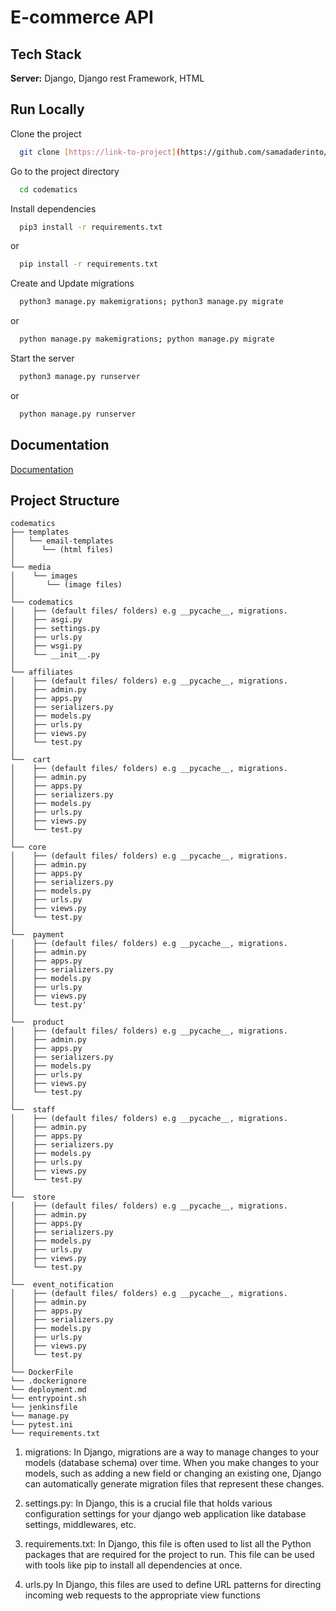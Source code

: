 # E-commerce API

## Tech Stack

**Server:** Django, Django rest Framework, HTML

## Run Locally

Clone the project

```bash
  git clone [https://link-to-project](https://github.com/samadaderinto/e-commerce-backend)
```

Go to the project directory

```bash
  cd codematics
```

Install dependencies

```bash
  pip3 install -r requirements.txt
```
or 

```bash
  pip install -r requirements.txt
```

Create and Update migrations

```bash
  python3 manage.py makemigrations; python3 manage.py migrate
```

or 

```bash
  python manage.py makemigrations; python manage.py migrate
```

Start the server

```bash
  python3 manage.py runserver 
```

or 

```bash
  python manage.py runserver 
```


## Documentation

[Documentation](https://linktodocumentation)

## Project Structure

```
codematics
├── templates
│   └── email-templates
│      └── (html files)
│
└── media
│    └── images
│       └── (image files)
│
└── codematics
│    ├── (default files/ folders) e.g __pycache__, migrations.
│    ├── asgi.py
│    ├── settings.py
│    ├── urls.py 
│    ├── wsgi.py
│    └── __init__.py
│
└── affiliates
│    ├── (default files/ folders) e.g __pycache__, migrations.
│    ├── admin.py
│    ├── apps.py
│    ├── serializers.py   
│    ├── models.py
│    ├── urls.py
│    ├── views.py
│    └── test.py
│    
└──  cart
│    ├── (default files/ folders) e.g __pycache__, migrations.
│    ├── admin.py
│    ├── apps.py
│    ├── serializers.py   
│    ├── models.py
│    ├── urls.py
│    ├── views.py
│    └── test.py
│
└── core
│    ├── (default files/ folders) e.g __pycache__, migrations.
│    ├── admin.py
│    ├── apps.py
│    ├── serializers.py   
│    ├── models.py
│    ├── urls.py
│    ├── views.py
│    └── test.py
│
└──  payment
│    ├── (default files/ folders) e.g __pycache__, migrations.
│    ├── admin.py
│    ├── apps.py
│    ├── serializers.py   
│    ├── models.py
│    ├── urls.py
│    ├── views.py
│    └── test.py'
│
└──  product
│    ├── (default files/ folders) e.g __pycache__, migrations.
│    ├── admin.py
│    ├── apps.py
│    ├── serializers.py   
│    ├── models.py
│    ├── urls.py
│    ├── views.py
│    └── test.py
│
└──  staff
│    ├── (default files/ folders) e.g __pycache__, migrations.
│    ├── admin.py
│    ├── apps.py
│    ├── serializers.py   
│    ├── models.py
│    ├── urls.py
│    ├── views.py
│    └── test.py
│
└──  store
│    ├── (default files/ folders) e.g __pycache__, migrations.
│    ├── admin.py
│    ├── apps.py
│    ├── serializers.py   
│    ├── models.py
│    ├── urls.py
│    ├── views.py
│    └── test.py
│
└──  event_notification
│    ├── (default files/ folders) e.g __pycache__, migrations.
│    ├── admin.py
│    ├── apps.py
│    ├── serializers.py   
│    ├── models.py
│    ├── urls.py
│    ├── views.py
│    └── test.py
│
└── DockerFile
└── .dockerignore
└── deployment.md
└── entrypoint.sh
└── jenkinsfile
└── manage.py
└── pytest.ini
└── requirements.txt
```


1. migrations:
In Django, migrations are a way to manage changes to your models (database schema) over time. When you make changes to your models, such as adding a new field or changing an 
existing one, Django can automatically generate migration files that represent these changes.

2. settings.py:
In Django, this is a crucial file that holds various configuration settings for your django web application like database settings, middlewares, etc.

3. requirements.txt:
In Django, this file is often used to list all the Python packages that are required for the project to run. This file can be used with tools like pip to install all dependencies at once. 

4. urls.py
In Django, this files are used to define URL patterns for directing incoming web requests to the appropriate view functions
